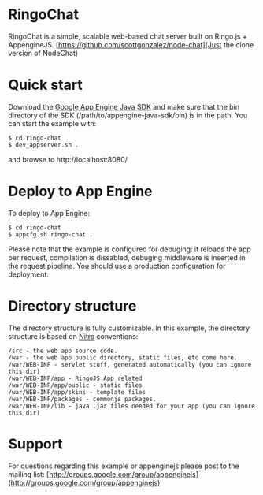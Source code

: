RingoChat
===================
RingoChat is a simple, scalable web-based chat server built on Ringo.js + AppengineJS.
[https://github.com/scottgonzalez/node-chat](Just the clone version of NodeChat)

Quick start
===========

Download the [Google App Engine Java SDK](http://code.google.com/appengine/downloads.html) and make sure that the bin directory of the SDK (/path/to/appengine-java-sdk/bin) is in the path. You can start the example with:
    
    $ cd ringo-chat
    $ dev_appserver.sh . 

and browse to http://localhost:8080/


Deploy to App Engine
====================

To deploy to App Engine:

    $ cd ringo-chat
    $ appcfg.sh ringo-chat .

Please note that the example is configured for debuging: it reloads the app per request, compilation is dissabled, debuging middleware is inserted in the request pipeline. You should use a production configuration for deployment.


Directory structure
===================

The directory structure is fully customizable. In this example, the directory structure is based on [Nitro](http://www.github.com/gmosx/nitro) conventions:

    /src - the web app source code.
    /war - the web app public directory, static files, etc come here.
    /war/WEB-INF - servlet stuff, generated automatically (you can ignore this dir) 
    /war/WEB-INF/app - RingoJS App related
    /war/WEB-INF/app/public - static files
    /war/WEB-INF/app/skins - template files
    /war/WEB-INF/packages - commonjs packages.
    /war/WEB-INF/lib - java .jar files needed for your app (you can ignore this dir)


Support
=======

For questions regarding this example or appenginejs please post to the mailing list: [http://groups.google.com/group/appenginejs](http://groups.google.com/group/appenginejs)
